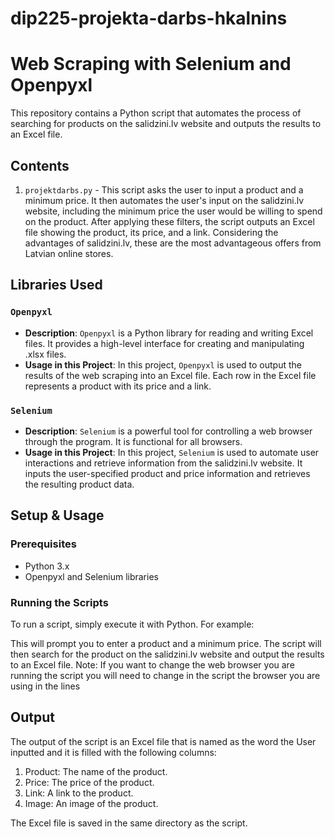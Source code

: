 # dip225-projekta-darbs-hkalnins
# Web Scraping with Selenium and Openpyxl

This repository contains a Python script that automates the process of searching for products on the salidzini.lv website and outputs the results to an Excel file.

## Contents

1. `projektdarbs.py` - This script asks the user to input a product and a minimum price. It then automates the user's input on the salidzini.lv website, including the minimum price the user would be willing to spend on the product. After applying these filters, the script outputs an Excel file showing the product, its price, and a link. Considering the advantages of salidzini.lv, these are the most advantageous offers from Latvian online stores.

## Libraries Used

### `Openpyxl`

- **Description**: `Openpyxl` is a Python library for reading and writing Excel files. It provides a high-level interface for creating and manipulating .xlsx files.
- **Usage in this Project**: In this project, `Openpyxl` is used to output the results of the web scraping into an Excel file. Each row in the Excel file represents a product with its price and a link.

### `Selenium`

- **Description**: `Selenium` is a powerful tool for controlling a web browser through the program. It is functional for all browsers.
- **Usage in this Project**: In this project, `Selenium` is used to automate user interactions and retrieve information from the salidzini.lv website. It inputs the user-specified product and price information and retrieves the resulting product data.

## Setup & Usage

### Prerequisites

- Python 3.x
- Openpyxl and Selenium libraries

### Running the Scripts

To run a script, simply execute it with Python. For example:

This will prompt you to enter a product and a minimum price. The script will then search for the product on the salidzini.lv website and output the results to an Excel file.
Note: If you want to change the web browser you are running the script you will need to change in the script the browser you are using in the lines 

## Output

The output of the script is an Excel file that is named as the word the User inputted and it is filled with the following columns:

1. Product: The name of the product.
2. Price: The price of the product.
3. Link: A link to the product.
4. Image: An image of the product.

The Excel file is saved in the same directory as the script.
